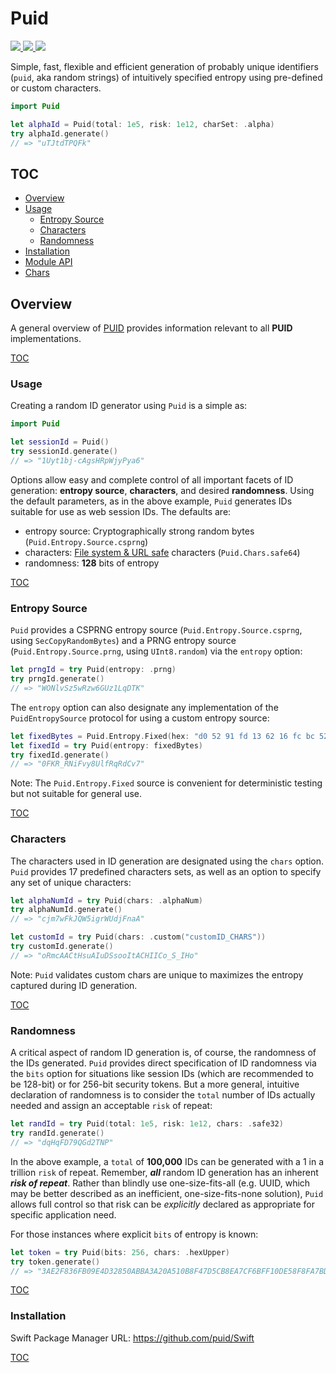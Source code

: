 # Puid

<div align="leading">
  <a href="https://github.com/puid/Swift/actions/workflows/test.yml">
    <img src="https://github.com/puid/Swift/actions/workflows/test.yml/badge.svg" />
  </a>
  <a href="https://codecov.io/github/puid/Swift" >
    <img src="https://codecov.io/github/puid/Swift/branch/main/graph/badge.svg"/>
  </a>
  <a href="https://github.com/puid/Swift/blob/main/LICENSE" >
    <img src="https://img.shields.io/badge/license-MIT-orange?style=flat"/>
  </a>
</div>

Simple, fast, flexible and efficient generation of probably unique identifiers (`puid`, aka random strings) of intuitively specified entropy using pre-defined or custom characters.

```swift
import Puid

let alphaId = Puid(total: 1e5, risk: 1e12, charSet: .alpha)
try alphaId.generate()
// => "uTJtdTPQFk"
```

## <a name="TOC"></a>TOC

- [Overview](#Overview)
- [Usage](#Usage)
  - [Entropy Source](#EntropySource)
  - [Characters](#Characters)
  - [Randomness](#Randomness)
- [Installation](#Installation)
- [Module API](#ModuleAPI)
- [Chars](#Chars)

## <a name="Overview"></a>Overview

A general overview of [PUID](https://github.com/puid/.github/blob/2381099d7f92bda47c35e8b5ae1085119f2a919c/profile/README.md) provides information relevant to all **PUID** implementations.

[TOC](#TOC)

### <a name="Usage"></a>Usage

Creating a random ID generator using `Puid` is a simple as:

```swift
import Puid

let sessionId = Puid()
try sessionId.generate()
// => "1Uyt1bj-cAgsHRpWjyPya6"
```

Options allow easy and complete control of all important facets of ID generation: **entropy source**, **characters**, and desired **randomness**. Using the default parameters, as in the above example, `Puid` generates IDs suitable for use as web session IDs. The defaults are:

- entropy source: Cryptographically strong random bytes (`Puid.Entropy.Source.csprng`)
- characters: [File system & URL safe](https://tools.ietf.org/html/rfc4648#section-5) characters (`Puid.Chars.safe64`)
- randomness: **128** bits of entropy

[TOC](#TOC)

### <a name="EntropySource"></a>Entropy Source

`Puid` provides a CSPRNG entropy source (`Puid.Entropy.Source.csprng`, using `SecCopyRandomBytes`) and a PRNG entropy source (`Puid.Entropy.Source.prng`, using `UInt8.random`) via the `entropy` option:

```swift
let prngId = try Puid(entropy: .prng)
try prngId.generate()
// => "WONlvSz5wRzw6GUz1LqDTK"
```

The `entropy` option can also designate any implementation of the `PuidEntropySource` protocol for using a custom entropy source:

```swift
let fixedBytes = Puid.Entropy.Fixed(hex: "d0 52 91 fd 13 62 16 fc bc 52 57 d1 a9 17 42 bf bf")
let fixedId = try Puid(entropy: fixedBytes)
try fixedId.generate()
// => "0FKR_RNiFvy8UlfRqRdCv7"
```

Note: The `Puid.Entropy.Fixed` source is convenient for deterministic testing but not suitable for general use.

[TOC](#TOC)

### <a name="Characters"></a>Characters

The characters used in ID generation are designated using the `chars` option. `Puid` provides 17 predefined characters sets, as well as an option to specify any set of unique characters:

```swift
let alphaNumId = try Puid(chars: .alphaNum)
try alphaNumId.generate()
// => "cjm7wFkJQW5igrWUdjFnaA"

let customId = try Puid(chars: .custom("customID_CHARS"))
try customId.generate()
// => "oRmcAACtHsuAIuDSsooItACHIICo_S_IHo"
```

Note: `Puid` validates custom chars are unique to maximizes the entropy captured during ID generation.

[TOC](#TOC)

### <a name="Randomness"></a>Randomness

A critical aspect of random ID generation is, of course, the randomness of the IDs generated. `Puid` provides direct specification of ID randomness via the `bits` option for situations like session IDs (which are recommended to be 128-bit) or for 256-bit security tokens. But a more general, intuitive declaration of randomness is to consider the `total` number of IDs actually needed and assign an acceptable `risk` of repeat:

```swift
let randId = try Puid(total: 1e5, risk: 1e12, chars: .safe32)
try randId.generate()
// => "dqHqFD79QGd2TNP"
```

In the above example, a `total` of **100,000** IDs can be generated with a 1 in a trillion `risk` of repeat. Remember, _**all**_ random ID generation has an inherent _**risk of repeat**_. Rather than blindly use one-size-fits-all (e.g. UUID, which may be better described as an inefficient, one-size-fits-none solution), `Puid` allows full control so that risk can be _explicitly_ declared as appropriate for specific application need.

For those instances where explicit `bits` of entropy is known:

```swift
let token = try Puid(bits: 256, chars: .hexUpper)
try token.generate()
// => "3AE2F836FB09E4D32850ABBA3A20A510B8F47D5CB8EA7CF6BFF10DE58F8FA7BD"
```

[TOC](#TOC)

### <a name="Installation"></a>Installation

Swift Package Manager URL: https://github.com/puid/Swift

[TOC](#TOC)
